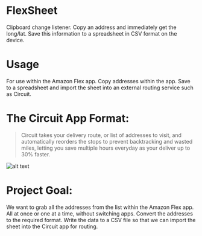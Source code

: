 # FlexSheet
Clipboard change listener. Copy an address and immediately get the long/lat. Save this information to a spreadsheet in CSV format on the device.
# Usage
For use within the Amazon Flex app. Copy addresses within the app. Save to a spreadsheet and import the sheet into an external routing service such as Circuit.
# The Circuit App Format:
> Circuit takes your delivery route, or list of addresses to visit, and automatically reorders the stops to prevent backtracking and wasted miles, letting you save multiple hours everyday as your deliver up to 30% faster.

![alt text](https://imgur.com/a/ExMvqpG "Circuit Spreadsheet format")
# Project Goal:
We want to grab all the addresses from the list within the Amazon Flex app. All at once or one at a time, without switching apps. Convert the addresses to the required format. Write the data to a CSV file so that we can import the sheet into the Circuit app for routing.

